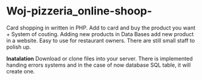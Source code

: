 # Woj-pizzeria_online-shoop-
Card shopping in written in PHP. Add to card and buy the product you want + System of couting. Adding new products in Data Bases add new product in a website. Easy to use for restaurant owners.
There are still small staff to polish up.

**Inatalation**
Download or clone files into your server. There is implemented handing errors systems and in the case of now database SQL table, it will create one. 
